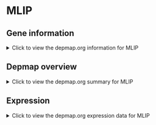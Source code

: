 <h1>MLIP</h1>

<h2>Gene information</h2>
<details>
  <summary>Click to view the depmap.org information for MLIP</summary>
  <p><a href="https://depmap.org/portal/gene/MLIP?tab=about" target="_BLANK">Open page in a new tab...</a></p>
  <iframe src="https://depmap.org/portal/gene/MLIP?tab=about" style="border:none;width:100%;height:800px"></iframe>
</details>

<h2>Depmap overview</h2>
<details>
  <summary>Click to view the depmap.org summary for MLIP</summary>
  <p><a href="https://depmap.org/portal/gene/MLIP?tab=overview" target="_BLANK">Open page in a new tab...</a></p>
  <iframe src="https://depmap.org/portal/gene/MLIP?tab=overview" style="border:none;width:100%;height:800px"></iframe>
</details>

<h2>Expression</h2>
<details>
  <summary>Click to view the depmap.org expression data for MLIP</summary>
  <p><a href="https://depmap.org/portal/gene/MLIP?tab=characterization" target="_BLANK">Open page in a new tab...</a></p>
  <iframe src="https://depmap.org/portal/gene/MLIP?tab=characterization" style="border:none;width:100%;height:800px"></iframe>
</details>


<!--
<h2>Reactome Pathway diagram</h2>
<details>
  <summary>Click to view the Reactome pathway for MLIP</summary>
  <p><a href="PURL" target="_BLANK">Open page in a new tab...</a></p>
  PNAME
</details>
-->


